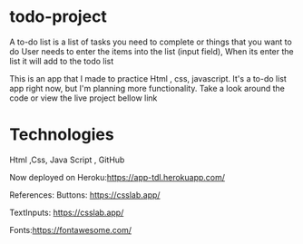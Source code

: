# todo-project
A to-do list is a list of tasks you need to complete or things that you want to do
User needs to enter the  items into the list (input field),
When its enter the list it will add to the todo list 

This is an app that I made to practice Html , css, javascript. It's a  to-do list app right now, but I'm planning more functionality. Take a look around the code or view the live project bellow link

# Technologies
Html ,Css, Java Script , GitHub

Now deployed on Heroku:https://app-tdl.herokuapp.com/

References:
Buttons: https://csslab.app/


TextInputs: https://csslab.app/


Fonts:https://fontawesome.com/


